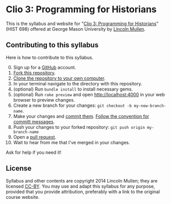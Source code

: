 # Clio 3: Programming for Historians

This is the syllabus and website for "[Clio 3: Programming for
Historians][]" (HIST 698) offered at George Mason University by [Lincoln
Mullen][].

## Contributing to this syllabus

Here is how to contribute to this syllabus.

0.  Sign up for a [GitHub][] account.
1.  [Fork this repository][].
2.  [Clone the repository to your own computer][].
3.  In your terminal navigate to the directory with this repository.
4.  (optional) Run `bundle install` to install necessary gems.
5.  (optional) Run `rake preview` and open <http://localhost:4000> in
    your web browser to preview changes.
6.  Create a new branch for your changes:
    `git checkout -b my-new-branch-name`.
7.  Make your changes and [commit them][]. [Follow the convention for
    committ messages][].
8.  Push your changes to your forked repository: `git push origin my-branch-name`
9.  Open a [pull request][].
10. Wait to hear from me that I've merged in your changes.

Ask for help if you need it!

## License

Syllabus and other contents are copyright 2014 Lincoln Mullen; they are
licensed [CC-BY][]. You may use and adapt this syllabus for any purpose,
provided that you provide attribution, preferably with a link to the
original course website.

  [Clio 3: Programming for Historians]: http://lincolnmullen.com/courses/clio3.2014/
  [Lincoln Mullen]: http://lincolnmullen.com
  [GitHub]: https://github.com
  [Fork this repository]: https://help.github.com/articles/fork-a-repo
  [Clone the repository to your own computer]: http://git-scm.com/book/en/Git-Basics-Getting-a-Git-Repository
  [commit them]: http://gitref.org/basic/
  [Follow the convention for committ messages]: http://tbaggery.com/2008/04/19/a-note-about-git-commit-messages.html
  [pull request]: https://help.github.com/articles/creating-a-pull-request
  [CC-BY]: http://creativecommons.org/licenses/by/4.0/
